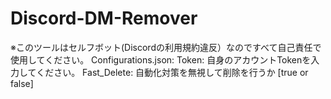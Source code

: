 # Discord-DM-Remover

※このツールはセルフボット(Discordの利用規約違反）なのですべて自己責任で使用してください。
Configurations.json:
Token: 自身のアカウントTokenを入力してください。
Fast_Delete: 自動化対策を無視して削除を行うか [true or false]
